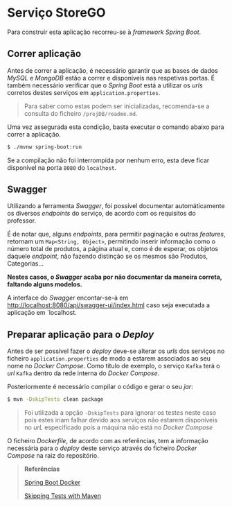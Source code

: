 # Serviço StoreGO

Para construir esta aplicação recorreu-se à *framework* _Spring Boot_.

## Correr aplicação

Antes de correr a aplicação, é necessário garantir que as bases de dados _MySQL_ e _MongoDB_ estão a correr e disponíveis nas respetivas portas. É também necessário verificar que o _Spring Boot_ está a utilizar os _urls_ corretos destes serviços em `application.properties`.

> Para saber como estas podem ser inicializadas, recomenda-se a consulta do ficheiro `/projDB/readme.md`.

Uma vez assegurada esta condição, basta executar o comando abaixo para correr a aplicação.

```bash
$ ./mvnw spring-boot:run
```

Se a compilação não foi interrompida por nenhum erro, esta deve ficar disponível na porta `8080` do `localhost`.

## Swagger

Utilizando a ferramenta _Swagger_, foi possível documentar automáticamente os diversos _endpoints_ do serviço, de acordo com os requisitos do professor.

É de notar que, alguns _endpoints_, para permitir paginação e outras _features_, retornam um `Map<String, Object>`, permitindo inserir informação como o número total de produtos, a página atual e, como é de esperar, os objetos daquele _endpoint_, não fazendo distinção se os mesmos são Produtos, Categorias... 

**Nestes casos, o _Swagger_ acaba por não documentar da maneira correta, faltando alguns modelos.**

A interface do _Swagger_ encontar-se-à em [http://localhost:8080/api/swagger-ui/index.html](http://localhost:8080/api/swagger-ui/index.html) caso seja executada a aplicação em `localhost.

## Preparar aplicação para o _Deploy_

Antes de ser possível fazer o _deploy_ deve-se alterar os _urls_ dos serviços no ficheiro `application.properties` de modo a estarem associados ao seu nome no _Docker Compose_.
Como título de exemplo, o serviço `Kafka` terá o _url_ `Kafka` dentro da rede interna do _Docker Compose_.

Posteriormente é necessário compilar o código e gerar o seu _jar_:

```bash
$ mvn -DskipTests clean package
```
> Foi utilizada a opção `-DskipTests` para ignorar os testes neste caso pois estes iriam falhar devido aos serviços não estarem disponíveis no _urL_ especificado pois a máquina não está no _Docker Compose_


O ficheiro _Dockerfile_, de acordo com as referências, tem a informação necessária para o _deploy_ deste serviço através do ficheiro _Docker Compose_ na raiz do repositório.


> **Referências**
>
> [Spring Boot Docker](https://spring.io/guides/topicals/spring-boot-docker/)
>
> [Skipping Tests with Maven](https://www.baeldung.com/maven-skipping-tests)
